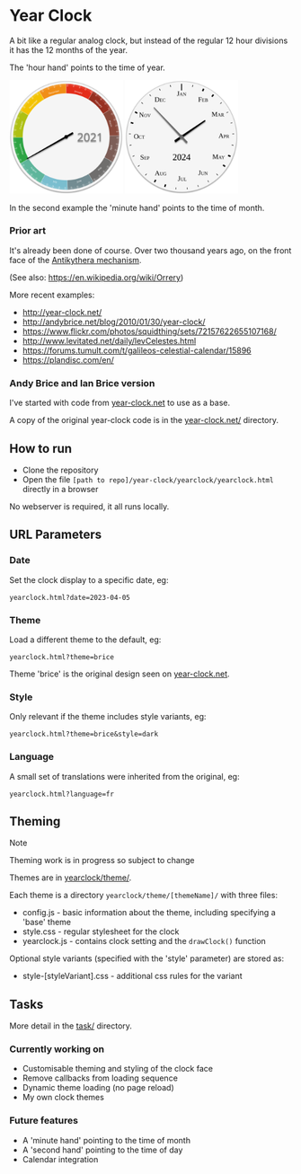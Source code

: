 Year Clock
==========

A bit like a regular analog clock, but instead of the regular 12 hour divisions it has the 12 months of the year.

The 'hour hand' points to the time of year.


<img src="image/example3.svg" alt="Year clock svg" width="40%"/>
<img src="image/example4.svg" alt="Year clock svg" width="40%" title="yearclock.html?theme=wall-clock&date=2024-02-26"/>

In the second example the 'minute hand' points to the time of month.

### Prior art

It's already been done of course.
Over two thousand years ago, on the front face of the [Antikythera mechanism](https://en.wikipedia.org/wiki/Antikythera_mechanism).

(See also: https://en.wikipedia.org/wiki/Orrery)


More recent examples:

* http://year-clock.net/
* http://andybrice.net/blog/2010/01/30/year-clock/
* https://www.flickr.com/photos/squidthing/sets/72157622655107168/
* http://www.levitated.net/daily/levCelestes.html
* https://forums.tumult.com/t/galileos-celestial-calendar/15896
* https://plandisc.com/en/


### Andy Brice and Ian Brice version

I've started with code from [year-clock.net](http://year-clock.net) to use as a base.

A copy of the original year-clock code is in the [year-clock.net/](<./year-clock.net/>) directory.



How to run
----------

* Clone the repository
* Open the file `[path to repo]/year-clock/yearclock/yearclock.html` directly in a browser

No webserver is required, it all runs locally.


URL Parameters
--------------

### Date

Set the clock display to a specific date, eg:

	yearclock.html?date=2023-04-05

### Theme

Load a different theme to the default, eg:

	yearclock.html?theme=brice

Theme 'brice' is the original design seen on [year-clock.net](http://year-clock.net).

### Style

Only relevant if the theme includes style variants, eg:

	yearclock.html?theme=brice&style=dark

### Language

A small set of translations were inherited from the original, eg:

	yearclock.html?language=fr


Theming
-------

> [!NOTE]
> Theming work is in progress so subject to change



Themes are in [yearclock/theme/](<./yearclock/theme/>).

Each theme is a directory `yearclock/theme/[themeName]/` with three files:

* config.js	- basic information about the theme, including specifying a 'base' theme
* style.css	- regular stylesheet for the clock
* yearclock.js - contains clock setting and the `drawClock()` function

Optional style variants (specified with the 'style' parameter) are stored as:

* style-[styleVariant].css	- additional css rules for the variant


Tasks
-----

More detail in the [task/](<./task/>) directory.

### Currently working on

* Customisable theming and styling of the clock face
* Remove callbacks from loading sequence
* Dynamic theme loading (no page reload)
* My own clock themes


### Future features

* A 'minute hand' pointing to the time of month
* A 'second hand' pointing to the time of day
* Calendar integration

